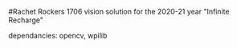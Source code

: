 #Rachet Rockers 1706 vision solution for the 2020-21 year "Infinite Recharge"

dependancies: opencv, wpilib